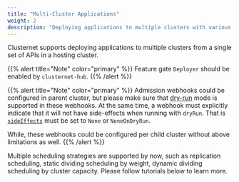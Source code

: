 ```yaml
---
title: "Multi-Cluster Applications"
weight: 2
description: "Deploying applications to multiple clusters with various scheduling strategies"
---
```


Clusternet supports deploying applications to multiple clusters from a single set of APIs in a hosting cluster.

{{% alert title="Note" color="primary" %}}
Feature gate `Deployer` should be enabled by `clusternet-hub`.
{{% /alert %}}

{{% alert title="Note" color="primary" %}}
Admission webhooks could be configured in parent cluster, but please make
sure that [dry-run](https://kubernetes.io/docs/reference/access-authn-authz/extensible-admission-controllers/#side-effects) mode
is supported in these webhooks. At the same time, a webhook must explicitly indicate that it will not have side-effects
when running with `dryRun`. That
is [`sideEffects`](https://kubernetes.io/docs/reference/access-authn-authz/extensible-admission-controllers/#side-effects)
must be set to `None` or `NoneOnDryRun`.

While, these webhooks could be configured per child cluster without above limitations as well.
{{% /alert %}}

Multiple scheduling strategies are supported by now, such as replication scheduling, static dividing scheduling by
weight, dynamic dividing scheduling by cluster capacity. Please follow tutorials below to learn more.
